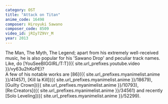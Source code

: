 ```yaml
---
category: OST
title: "Attack on Titan"
anime_code: 16498
composer: Hiroyuki Sawano
composer_code: 8509
video_id: jRIy7Z9Vr_M
year: 2013
---
```

The Man, The Myth, The Legend; apart from his extremely well-received music, he is also popular for his 'Sawano Drop' and peculiar track names. Like, do [YouSeeBIGGIRL/T:T]({{ site.url_prefixes.youtube.video }}/vy63u2hKoPE)?\
A few of his notable works are [86]({{ site.url_prefixes.myanimelist.anime }}/41457), [Kill la Kill]({{ site.url_prefixes.myanimelist.anime }}/18679), [Guilty Crown]({{ site.url_prefixes.myanimelist.anime }}/10793), [Re:Creators]({{ site.url_prefixes.myanimelist.anime }}/34561) and recently [Solo Leveling]({{ site.url_prefixes.myanimelist.anime }}/52299).